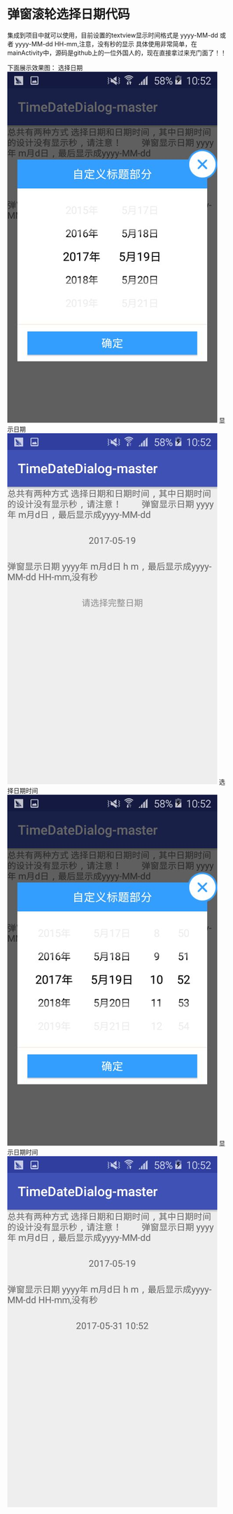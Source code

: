 弹窗滚轮选择日期代码
====
集成到项目中就可以使用，目前设置的textview显示时间格式是
yyyy-MM-dd 或者 yyyy-MM-dd HH-mm,注意，没有秒的显示
具体使用非常简单，在mainActivity中，源码是github上的一位外国人的，现在直接拿过来充门面了！！

下面展示效果图：
选择日期
![image](https://github.com/66668/TimeDateDialog-master/blob/master/readmepic/%E9%80%89%E6%8B%A9%E6%97%A5%E6%9C%9F.jpg)
显示日期
![image](https://github.com/66668/TimeDateDialog-master/blob/master/readmepic/%E6%98%BE%E7%A4%BA%E6%97%A5%E6%9C%9F.jpg)
选择日期时间
![image](https://github.com/66668/TimeDateDialog-master/blob/master/readmepic/%E9%80%89%E6%8B%A9%E6%97%A5%E6%9C%9F%E6%97%B6%E9%97%B4.jpg)
显示日期时间
![image](https://github.com/66668/TimeDateDialog-master/blob/master/readmepic/%E6%98%BE%E7%A4%BA%E6%97%A5%E6%9C%9F%E6%97%B6%E9%97%B4.jpg)